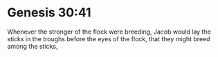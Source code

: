 # Genesis 30:41

Whenever the stronger of the flock were breeding, Jacob would lay the sticks in the troughs before the eyes of the flock, that they might breed among the sticks,
